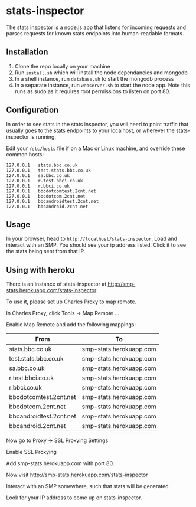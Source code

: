 # stats-inspector

The stats inspector is a node.js app that listens for incoming requests and parses requests for known stats endpoints into human-readable formats.

## Installation

1. Clone the repo locally on your machine
2. Run `install.sh` which will install the node dependancies and mongodb
3. In a shell instance, run `database.sh` to start the mongodb process
4. In a separate instance, run `webserver.sh` to start the node app. Note this runs as sudo as it requires root permissions to listen on port 80.

## Configuration

In order to see stats in the stats inspector, you will need to point traffic that usually goes to the stats endpoints to your localhost, or wherever the stats-inspector is running.

Edit your `/etc/hosts` file if on a Mac or Linux machine, and override these common hosts:

```
127.0.0.1   stats.bbc.co.uk
127.0.0.1   test.stats.bbc.co.uk
127.0.0.1   sa.bbc.co.uk
127.0.0.1   r.test.bbci.co.uk
127.0.0.1   r.bbci.co.uk
127.0.0.1   bbcdotcomtest.2cnt.net
127.0.0.1   bbcdotcom.2cnt.net
127.0.0.1   bbcandroidtest.2cnt.net
127.0.0.1   bbcandroid.2cnt.net
```

## Usage

In your browser, head to `http://localhost/stats-inspector`. Load and interact with an SMP. You should see your ip address listed. Click it to see the stats being sent from that IP.

## Using with heroku

There is an instance of stats-inspector at http://smp-stats.herokuapp.com/stats-inspector

To use it, please set up Charles Proxy to map remote.

In Charles Proxy, click Tools -> Map Remote ...

Enable Map Remote and add the following mappings:

| From | To |
|---|---|
| stats.bbc.co.uk | smp-stats.herokuapp.com |
| test.stats.bbc.co.uk | smp-stats.herokuapp.com |
| sa.bbc.co.uk | smp-stats.herokuapp.com |
| r.test.bbci.co.uk | smp-stats.herokuapp.com |
| r.bbci.co.uk | smp-stats.herokuapp.com |
| bbcdotcomtest.2cnt.net | smp-stats.herokuapp.com |
| bbcdotcom.2cnt.net | smp-stats.herokuapp.com |
| bbcandroidtest.2cnt.net | smp-stats.herokuapp.com |
| bbcandroid.2cnt.net | smp-stats.herokuapp.com |

Now go to Proxy -> SSL Proxying Settings

Enable SSL Proxying

Add smp-stats.herokuapp.com with port 80.

Now visit http://smp-stats.herokuapp.com/stats-inspector

Interact with an SMP somewhere, such that stats will be generated.

Look for your IP address to come up on stats-inspector.